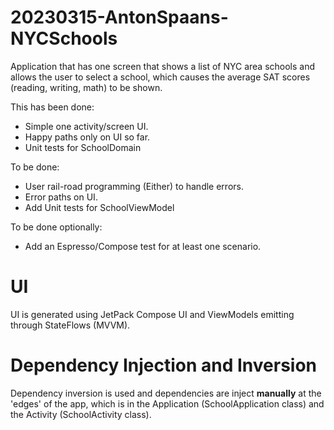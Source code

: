 # 20230315-AntonSpaans-NYCSchools

Application that has one screen that shows a list of NYC area schools and allows the user to select a school, 
which causes the average SAT scores (reading, writing, math) to be shown.

This has been done:
- Simple one activity/screen UI.
- Happy paths only on UI so far.
- Unit tests for SchoolDomain

To be done:
- User rail-road programming (Either) to handle errors.
- Error paths on UI.
- Add Unit tests for SchoolViewModel
 
To be done optionally:
- Add an Espresso/Compose test for at least one scenario.

# UI

UI is generated using JetPack Compose UI and ViewModels emitting through StateFlows (MVVM).

# Dependency Injection and Inversion

Dependency inversion is used and dependencies are inject **manually** at the 'edges' of the app, 
which is in the Application (SchoolApplication class) and the Activity (SchoolActivity class).
